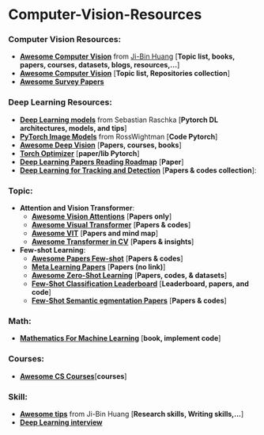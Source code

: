# Computer-Vision-Resources


### Computer Vision Resources:
  + [**Awesome Computer Vision**](https://github.com/jbhuang0604/awesome-computer-vision) from [Ji-Bin Huang](https://jbhuang0604.github.io/) [**Topic list, books, papers, courses, datasets, blogs, resources,...**]
  + [**Awesome Computer Vision**](https://github.com/haofanwang/Awesome-Computer-Vision) [**Topic list, Repositories collection**]
  + [**Awesome Survey Papers**](https://github.com/Yutong-Zhou-cv/Awesome-Survey-Papers)

### Deep Learning Resources:
  + [**Deep Learning models**](https://github.com/rasbt/deeplearning-models) from Sebastian Raschka [**Pytorch DL architectures, models, and tips**]
  + [**PyTorch Image Models**](https://github.com/rwightman/pytorch-image-models) from RossWightman [**Code Pytorch**] 
  + [**Awesome Deep Vision**](https://github.com/kjw0612/awesome-deep-vision) [**Papers, courses, books**]
  + [**Torch Optimizer**](https://github.com/jettify/pytorch-optimizer) [**paper/lib Pytorch**]
  + [**Deep Learning Papers Reading Roadmap**](https://github.com/floodsung/Deep-Learning-Papers-Reading-Roadmap) [**Paper**]
  + [**Deep Learning for Tracking and Detection**](https://github.com/abhineet123/Deep-Learning-for-Tracking-and-Detection) [**Papers & codes collection**]: 

### Topic:
  + **Attention and Vision Transformer**:
    + [**Awesome Vision Attentions**](https://github.com/MenghaoGuo/Awesome-Vision-Attentions) [**Papers only**]
    + [**Awesome Visual Transformer**](https://github.com/dk-liang/Awesome-Visual-Transformer) [**Papers & codes**]
    + [**Awesome VIT**](https://github.com/open-mmlab/awesome-vit) [**Papers and mind map**]
    + [**Awesome Transformer in CV**](https://github.com/Yutong-Zhou-cv/Awesome-Transformer-in-CV) [**Papers & insights**]
  + **Few-shot Learning**:
    + [**Awesome Papers Few-shot**](https://github.com/Duan-JM/awesome-papers-fewshot) [**Papers & codes**]
    + [**Meta Learning Papers**](https://github.com/floodsung/Meta-Learning-Papers) [**Papers (no link)**]
    + [**Awesome Zero-Shot Learning**](https://github.com/WilliamYi96/Awesome-Zero-Shot-Learning) [**Papers, codes, & datasets**]
    + [**Few-Shot Classification Leaderboard**](https://fewshot.org/miniimagenet.html) [**Leaderboard, papers, and code**]
    + [**Few-Shot Semantic egmentation Papers**](https://github.com/xiaomengyc/Few-Shot-Semantic-Segmentation-Papers) [**Papers & codes**]

### Math:
  + [**Mathematics For Machine Learning**](https://github.com/mml-book/mml-book.github.io) [**book, implement code**]

### Courses:
  + [**Awesome CS Courses**](https://github.com/prakhar1989/awesome-courses)[**courses**]

### Skill:
  + [**Awesome tips**](https://github.com/jbhuang0604/awesome-tips) from Ji-Bin Huang [**Research skills, Writing skills,...**]
  + [**Deep Learning interview**](https://github.com/BoltzmannEntropy/interviews.ai)
